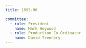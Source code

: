 ```yaml
---
title: 1995-96

committee:
  - role: President
    name: Mark Heywood
  - role: Production Co-Ordinator
    name: David Trennery
---
```

